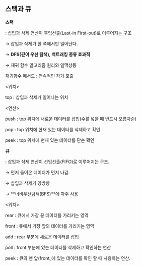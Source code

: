 ## 스택과 큐

**스택**

: 삽입과 삭제 연산이 후입선출(Last-in First-out)로 이루어지는 구조

→ 삽입과 삭제가 한 쪽에서만 일어난다.

→ **DFS(깊이 우선 탐색), 백트래킹 종류 효과적**

→ 재귀 함수 알고리즘 원리와 일맥상통

재귀함수  메서드 : 연속적인 자기 호출

<위치>

top : 삽입과 삭제가 일어나는 위치

<연산>

push : top 위치에 새로운 데이터를 삽입(수를 넣을 때 반드시 오름차순)

pop : top 위치에 현재 있는 데이터를 삭제하고 확인

peek : top 위치에 현재 있는 데이터를 단순 확인

**큐**

: 삽입과 삭제 연산이 선입선출(FIFO)로 이루어지는 구조.

→ 먼저 들어온 데이터가 먼저 나감.

→ 삽입과 삭제가 양방향

→ **너비우선탐색(BFS)**에 자주 사용

<위치>

rear : 큐에서 가장 끝 데이터를 가리키는 영역

front : 큐에서 가장 앞의 데이터를 가리키는 영역

add : rear 부분에 새로운 데이터를 삽입

poll : front 부분에 있는 데이터를 삭제하고 확인하는 연산

peek : 큐의 맨 앞(front_에 있는 데이터를 확인 할 때 사용하는 연산.
